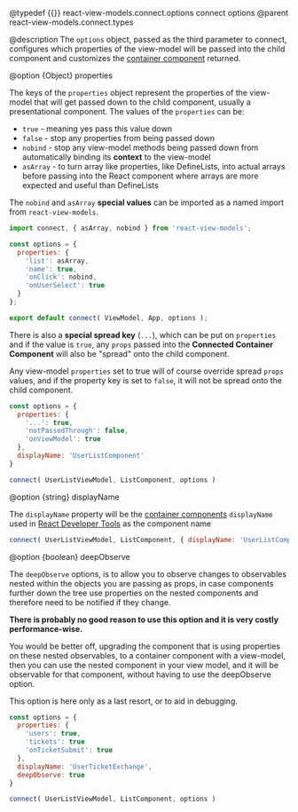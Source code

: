 @typedef {{}} react-view-models.connect.options connect options
@parent react-view-models.connect.types

@description The `options` object, passed as the third parameter to connect, configures which properties of the view-model will be passed into the child component and customizes the [container component](https://medium.com/@dan_abramov/smart-and-dumb-components-7ca2f9a7c7d0#.v9i90qbq8) returned.

@option {Object} properties

The keys of the `properties` object represent the properties of the view-model that will get passed down to the child component, usually a presentational component. The values of the `properties` can be:
 - `true` - meaning yes pass this value down
 - `false` - stop any properties from being passed down
 - `nobind` - stop any view-model methods being passed down from automatically binding its **context** to the view-model
 - `asArray` - to turn array like properties, like DefineLists, into actual arrays before passing into the React component where arrays are more expected and useful than DefineLists

The `nobind` and `asArray` **special values** can be imported as a named import from `react-view-models`.

```js
import connect, { asArray, nobind } from 'react-view-models';

const options = {
  properties: {
    'list': asArray,
    'name': true,
    'onClick': nobind,
    'onUserSelect': true
  }
};

export default connect( ViewModel, App, options );
```

There is also a **special spread key** (`...`), which can be put on `properties` and if the value is `true`, any `props` passed into the **Connected Container Component** will also be "spread" onto the child component.

Any view-model `properties` set to true will of course override spread `props` values, and if the property key is set to `false`, it will not be spread onto the child component.

```js
const options = {
  properties: {
    '...': true,
    'notPassedThrough': false,
    'onViewModel': true
  },
  displayName: 'UserListComponent'
}

connect( UserListViewModel, ListComponent, options )
```

@option {string} displayName

The `displayName` property will be the [container components](https://medium.com/@dan_abramov/smart-and-dumb-components-7ca2f9a7c7d0#.v9i90qbq8) `displayName` used in [React Developer Tools](https://chrome.google.com/webstore/detail/react-developer-tools/fmkadmapgofadopljbjfkapdkoienihi) as the component name


```js
connect( UserListViewModel, ListComponent, { displayName: 'UserListComponent' } )
```

@option {boolean} deepObserve

The `deepObserve` options, is to allow you to observe changes to observables nested within the objects you are passing as props, in case components further down the tree use properties on the nested components and therefore need to be notified if they change.

**There is probably no good reason to use this option and it is very costly performance-wise.**

You would be better off, upgrading the component that is using properties on these nested observables, to a container component with a view-model, then you can use the nested component in your view model, and it will be observable for that component, without having to use the deepObserve option.

This option is here only as a last resort, or to aid in debugging.

```js
const options = {
  properties: {
    'users': true,
    'tickets': true
    'onTicketSubmit': true
  },
  displayName: 'UserTicketExchange',
  deepObserve: true
}

connect( UserListViewModel, ListComponent, options )
```
